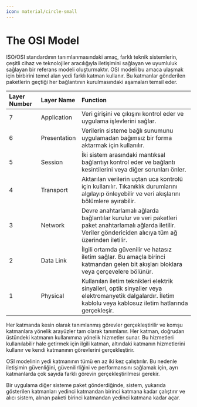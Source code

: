 ```yaml
---
icon: material/circle-small
---
```


# The OSI Model

ISO/OSI standardının tanımlanmasındaki amaç, farklı teknik sistemlerin, çeşitli cihaz ve teknolojiler aracılığıyla iletişimini sağlayan ve uyumluluk sağlayan bir referans modeli oluşturmaktır. OSI modeli bu amaca ulaşmak için birbirini temel alan yedi farklı katman kullanır. Bu katmanlar gönderilen paketlerin geçtiği her bağlantının kurulmasındaki aşamaları temsil eder.

| Layer Number | Layer Name | Function |
|:---|:---|:---|
| 7 | Application | Veri girişini ve çıkışını kontrol eder ve uygulama işlevlerini sağlar. |
| 6 | Presentation | Verilerin sisteme bağlı sunumunu uygulamadan bağımsız bir forma aktarmak için kullanılır. |
| 5 | Session | İki sistem arasındaki mantıksal bağlantıyı kontrol eder ve bağlantı kesintilerini veya diğer sorunları önler. |
| 4 | Transport | Aktarılan verilerin uçtan uca kontrolü için kullanılır. Tıkanıklık durumlarını algılayıp önleyebilir ve veri akışlarını bölümlere ayırabilir. |
| 3 | Network | Devre anahtarlamalı ağlarda bağlantılar kurulur ve veri paketleri paket anahtarlamalı ağlarda iletilir. Veriler göndericiden alıcıya tüm ağ üzerinden iletilir. |
| 2 | Data Link | İlgili ortamda güvenilir ve hatasız iletim sağlar. Bu amaçla birinci katmandan gelen bit akışları bloklara veya çerçevelere bölünür. |
| 1 | Physical | Kullanılan iletim teknikleri elektrik sinyalleri, optik sinyaller veya elektromanyetik dalgalardır. İletim kablolu veya kablosuz iletim hatlarında gerçekleşir. |

Her katmanda kesin olarak tanımlanmış görevler gerçekleştirilir ve komşu katmanlara yönelik arayüzler tam olarak tanımlanır. Her katman, doğrudan üstündeki katmanın kullanımına yönelik hizmetler sunar. Bu hizmetleri kullanılabilir hale getirmek için ilgili katman, altındaki katmanın hizmetlerini kullanır ve kendi katmanının görevlerini gerçekleştirir.

OSI modelinin yedi katmanının tümü en az iki kez çalıştırılır. Bu nedenle iletişimin güvenliğini, güvenilirliğini ve performansını sağlamak için, ayrı katmanlarda çok sayıda farklı görevin gerçekleştirilmesi gerekir.

Bir uygulama diğer sisteme paket gönderdiğinde, sistem, yukarıda gösterilen katmanları yedinci katmandan birinci katmana kadar çalıştırır ve alıcı sistem, alınan paketi birinci katmandan yedinci katmana kadar açar.
